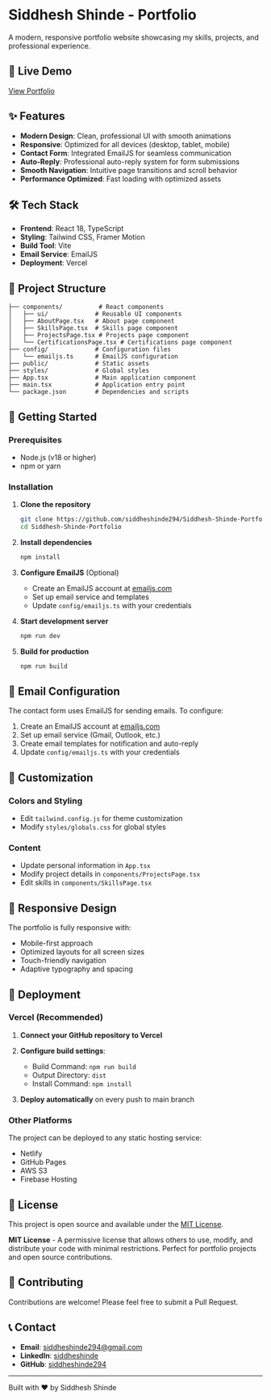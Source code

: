 # Siddhesh Shinde - Portfolio

A modern, responsive portfolio website showcasing my skills, projects, and professional experience.

## 🚀 Live Demo

[View Portfolio](https://siddhesh-shinde-portfolio.vercel.app/)

## ✨ Features

- **Modern Design**: Clean, professional UI with smooth animations
- **Responsive**: Optimized for all devices (desktop, tablet, mobile)
- **Contact Form**: Integrated EmailJS for seamless communication
- **Auto-Reply**: Professional auto-reply system for form submissions
- **Smooth Navigation**: Intuitive page transitions and scroll behavior
- **Performance Optimized**: Fast loading with optimized assets

## 🛠️ Tech Stack

- **Frontend**: React 18, TypeScript
- **Styling**: Tailwind CSS, Framer Motion
- **Build Tool**: Vite
- **Email Service**: EmailJS
- **Deployment**: Vercel

## 📁 Project Structure

```
├── components/          # React components
│   ├── ui/             # Reusable UI components
│   ├── AboutPage.tsx   # About page component
│   ├── SkillsPage.tsx  # Skills page component
│   ├── ProjectsPage.tsx # Projects page component
│   └── CertificationsPage.tsx # Certifications page component
├── config/             # Configuration files
│   └── emailjs.ts      # EmailJS configuration
├── public/             # Static assets
├── styles/             # Global styles
├── App.tsx             # Main application component
├── main.tsx            # Application entry point
└── package.json        # Dependencies and scripts
```

## 🚀 Getting Started

### Prerequisites

- Node.js (v18 or higher)
- npm or yarn

### Installation

1. **Clone the repository**
   ```bash
   git clone https://github.com/siddheshinde294/Siddhesh-Shinde-Portfolio.git
   cd Siddhesh-Shinde-Portfolio
   ```

2. **Install dependencies**
   ```bash
   npm install
   ```

3. **Configure EmailJS** (Optional)
   - Create an EmailJS account at [emailjs.com](https://www.emailjs.com/)
   - Set up email service and templates
   - Update `config/emailjs.ts` with your credentials

4. **Start development server**
   ```bash
   npm run dev
   ```

5. **Build for production**
   ```bash
   npm run build
   ```

## 📧 Email Configuration

The contact form uses EmailJS for sending emails. To configure:

1. Create an EmailJS account at [emailjs.com](https://www.emailjs.com/)
2. Set up email service (Gmail, Outlook, etc.)
3. Create email templates for notification and auto-reply
4. Update `config/emailjs.ts` with your credentials

## 🎨 Customization

### Colors and Styling
- Edit `tailwind.config.js` for theme customization
- Modify `styles/globals.css` for global styles

### Content
- Update personal information in `App.tsx`
- Modify project details in `components/ProjectsPage.tsx`
- Edit skills in `components/SkillsPage.tsx`

## 📱 Responsive Design

The portfolio is fully responsive with:
- Mobile-first approach
- Optimized layouts for all screen sizes
- Touch-friendly navigation
- Adaptive typography and spacing

## 🚀 Deployment

### Vercel (Recommended)

1. **Connect your GitHub repository to Vercel**
2. **Configure build settings**:
   - Build Command: `npm run build`
   - Output Directory: `dist`
   - Install Command: `npm install`

3. **Deploy automatically** on every push to main branch

### Other Platforms

The project can be deployed to any static hosting service:
- Netlify
- GitHub Pages
- AWS S3
- Firebase Hosting

## 📄 License

This project is open source and available under the [MIT License](LICENSE).

**MIT License** - A permissive license that allows others to use, modify, and distribute your code with minimal restrictions. Perfect for portfolio projects and open source contributions.

## 🤝 Contributing

Contributions are welcome! Please feel free to submit a Pull Request.

## 📞 Contact

- **Email**: siddheshinde294@gmail.com
- **LinkedIn**: [siddheshinde](https://www.linkedin.com/in/siddheshinde/)
- **GitHub**: [siddheshinde294](https://github.com/siddheshinde294)

---

Built with ❤️ by Siddhesh Shinde 